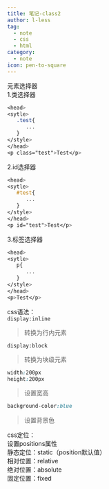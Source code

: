 ```yaml
---
title: 笔记-class2
author: l-less
tag: 
  - note
  - css
  - html
category: 
  - note
icon: pen-to-square
---
```

元素选择器 \
1.类选择器
```css
<head>
<sytle>
   .test{
      ...
   }
</style>
</head>
<p class="test">Test</p>
```
2.id选择器
```css
<head>
<sytle>
   #test{
      ...
   }
</style>
</head>
<p id="test">Test</p>
```
3.标签选择器
```css
<head>
<sytle>
   p{
      ...
   }
</style>
</head>
<p>Test</p>
```
css语法：\
`display:inline`
> 转换为行内元素

`display:block`
> 转换为块级元素

```css
width:200px
height:200px
```
> 设置宽高
```css
background-color:blue
```
> 设置背景色

css定位：\
设置positions属性\
静态定位：static（position默认值）\
相对位置：relative\
绝对位置：absolute\
固定位置：fixed
